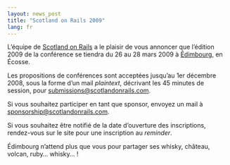 ```yaml
---
layout: news_post
title: "Scotland on Rails 2009"
lang: fr
---
```


L’équipe de [Scotland on Rails][1] a le plaisir de vous annoncer que
l’édition 2009 de la conférence se tiendra du 26 au 28 mars 2009 à
[Édimbourg][2], en Écosse.

Les propositions de conférences sont acceptées jusqu’au 1er décembre
2008, sous la forme d’un mail *plaintext*, décrivant les 45 minutes de
session, pour
[submissions@scotlandonrails.com](mailto:submissions@scotlandonrails.com).

Si vous souhaitez participer en tant que sponsor, envoyez un mail à
[sponsorship@scotlandonrails.com](mailto:sponsorship@scotlandonrails.com).

Si vous souhaitez être notifié de la date d’ouverture des inscriptions,
rendez-vous sur le site pour une inscription au *reminder*.

Édimbourg n’attend plus que vous pour partager ses whisky, château,
volcan, ruby… whisky… !



[1]: http://scotlandonrails.com 
[2]: http://fr.wikipedia.org/wiki/%C3%89dimbourg 
